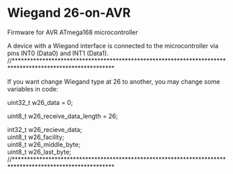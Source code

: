 # Wiegand 26-on-AVR
Firmware for AVR ATmega168 microcontroller

A device with a Wiegand  interface is connected to the microcontroller via pins INT0 (Data0) and INT1 (Data1).
//*********************************************************************************************************

If you want change Wiegand type at 26 to another, you may change some variables in code:

uint32_t w26_data = 0;

uint8_t w26_receive_data_length = 26;

int32_t w26_recieve_data;													   
uint8_t w26_facility;														     
uint8_t w26_middle_byte;													   
uint8_t w26_last_byte;                               
//*********************************************************************************************************


